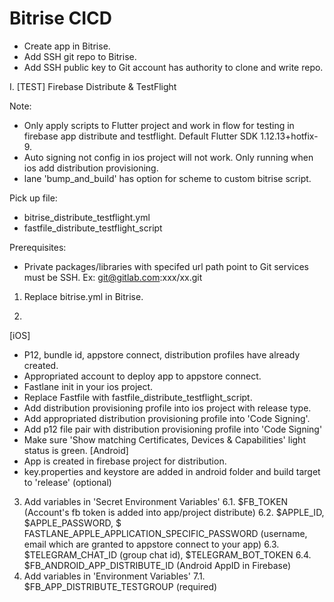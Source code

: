 # Bitrise CICD

- Create app in Bitrise.
- Add SSH git repo to Bitrise.
- Add SSH public key to Git account has authority to clone and write repo.

I. [TEST] Firebase Distribute & TestFlight

Note: 
- Only apply scripts to Flutter project and work in flow for testing in firebase app distribute and testflight. Default Flutter SDK 1.12.13+hotfix-9.
- Auto signing not config in ios project will not work. Only running when ios add distribution provisioning.
- lane 'bump_and_build' has option for scheme to custom bitrise script.

Pick up file:
- bitrise_distribute_testflight.yml 
- fastfile_distribute_testflight_script

Prerequisites:
- Private packages/libraries with specifed url path point to Git services must be SSH.
    Ex: git@gitlab.com:xxx/xx.git

1. Replace bitrise.yml in Bitrise.

2.
[iOS]
 - P12, bundle id, appstore connect, distribution profiles have already created.
 - Appropriated account to deploy app to appstore connect.
 - Fastlane init in your ios project.
 - Replace Fastfile with fastfile_distribute_testflight_script.
 - Add distribution provisioning profile into ios project with release type.
 - Add appropriated distribution provisioning profile into 'Code Signing'.
 - Add p12 file pair with distribution provisioning profile into 'Code Signing'
 - Make sure 'Show matching Certificates, Devices & Capabilities' light status is green.
[Android]
 - App is created in firebase project for distribution.
 - key.properties and keystore are added in android folder and build target to 'release' (optional)

3. Add variables in 'Secret Environment Variables'
    6.1. $FB_TOKEN (Account's fb token is added into app/project distribute)
    6.2. $APPLE_ID, $APPLE_PASSWORD, $ FASTLANE_APPLE_APPLICATION_SPECIFIC_PASSWORD
    (username, email which are granted to appstore connect to your app)
    6.3. $TELEGRAM_CHAT_ID (group chat id), $TELEGRAM_BOT_TOKEN
    6.4. $FB_ANDROID_APP_DISTRIBUTE_ID (Android AppID in Firebase)
4. Add variables in 'Environment Variables'
    7.1. $FB_APP_DISTRIBUTE_TESTGROUP (required)

